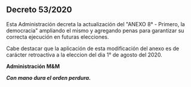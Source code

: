 ## Decreto 53/2020

Esta Administración decreta la actualización del "ANEXO 8° - Primero, la democracia" ampliando el mismo y agregando penas para garantizar su correcta ejecución en futuras elecciones.

Cabe destacar que la aplicación de esta modificación del anexo es de carácter retroactiva a la eleccion del dia 1° de agosto del 2020.

<b>Administración M&M<b>

<i>Con mano dura el orden perdura.</i>
